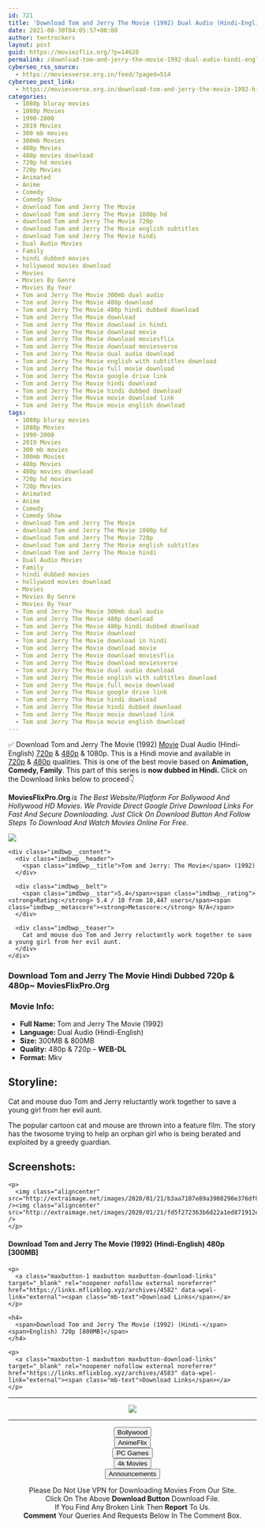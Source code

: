 ```yaml
---
id: 721
title: 'Download Tom and Jerry The Movie (1992) Dual Audio (Hindi-English) 480p [300MB] || 720p [800MB]'
date: 2021-08-30T04:05:57+00:00
author: tentrockers
layout: post
guid: https://moviezflix.org/?p=14620
permalink: /download-tom-and-jerry-the-movie-1992-dual-audio-hindi-english-480p-300mb-720p-800mb/
cyberseo_rss_source:
  - https://moviesverse.org.in/feed/?paged=514
cyberseo_post_link:
  - https://moviesverse.org.in/download-tom-and-jerry-the-movie-1992-hindi-480p-720p/
categories:
  - 1080p bluray movies
  - 1080p Movies
  - 1990-2000
  - 2019 Movies
  - 300 mb movies
  - 300mb Movies
  - 480p Movies
  - 480p movies download
  - 720p hd movies
  - 720p Movies
  - Animated
  - Anime
  - Comedy
  - Comedy Show
  - download Tom and Jerry The Movie
  - download Tom and Jerry The Movie 1080p hd
  - download Tom and Jerry The Movie 720p
  - download Tom and Jerry The Movie english subtitles
  - download Tom and Jerry The Movie hindi
  - Dual Audio Movies
  - Family
  - hindi dubbed movies
  - hollywood movies download
  - Movies
  - Movies By Genre
  - Movies By Year
  - Tom and Jerry The Movie 300mb dual audio
  - Tom and Jerry The Movie 480p download
  - Tom and Jerry The Movie 480p hindi dubbed download
  - Tom and Jerry The Movie download
  - Tom and Jerry The Movie download in hindi
  - Tom and Jerry The Movie download movie
  - Tom and Jerry The Movie download moviesflix
  - Tom and Jerry The Movie download moviesverse
  - Tom and Jerry The Movie dual audio download
  - Tom and Jerry The Movie english with subtitles download
  - Tom and Jerry The Movie full movie download
  - Tom and Jerry The Movie google drive link
  - Tom and Jerry The Movie hindi download
  - Tom and Jerry The Movie hindi dubbed download
  - Tom and Jerry The Movie movie download link
  - Tom and Jerry The Movie movie english download
tags:
  - 1080p bluray movies
  - 1080p Movies
  - 1990-2000
  - 2019 Movies
  - 300 mb movies
  - 300mb Movies
  - 480p Movies
  - 480p movies download
  - 720p hd movies
  - 720p Movies
  - Animated
  - Anime
  - Comedy
  - Comedy Show
  - download Tom and Jerry The Movie
  - download Tom and Jerry The Movie 1080p hd
  - download Tom and Jerry The Movie 720p
  - download Tom and Jerry The Movie english subtitles
  - download Tom and Jerry The Movie hindi
  - Dual Audio Movies
  - Family
  - hindi dubbed movies
  - hollywood movies download
  - Movies
  - Movies By Genre
  - Movies By Year
  - Tom and Jerry The Movie 300mb dual audio
  - Tom and Jerry The Movie 480p download
  - Tom and Jerry The Movie 480p hindi dubbed download
  - Tom and Jerry The Movie download
  - Tom and Jerry The Movie download in hindi
  - Tom and Jerry The Movie download movie
  - Tom and Jerry The Movie download moviesflix
  - Tom and Jerry The Movie download moviesverse
  - Tom and Jerry The Movie dual audio download
  - Tom and Jerry The Movie english with subtitles download
  - Tom and Jerry The Movie full movie download
  - Tom and Jerry The Movie google drive link
  - Tom and Jerry The Movie hindi download
  - Tom and Jerry The Movie hindi dubbed download
  - Tom and Jerry The Movie movie download link
  - Tom and Jerry The Movie movie english download
---
```

<div class="thecontent clearfix">
  <p>
    ✅ Download Tom and Jerry The Movie (1992) <a href="https://moviesverse.org.in/category/movies/" data-wpel-link="internal">Movie</a> Dual Audio (Hindi-English) <a href="https://moviesverse.org.in/720p-movies/" data-wpel-link="internal">720p</a>&nbsp;&&nbsp;<a href="https://moviesverse.org.in/480p-movies/" data-wpel-link="internal">480p</a> & 1080p. This is a Hindi movie and available in <a href="https://moviesverse.org.in/720p-movies/" data-wpel-link="internal">720p</a>&nbsp;&&nbsp;<a href="https://moviesverse.org.in/480p-movies/" data-wpel-link="internal">480p</a> qualities. This is one of the best movie based on <strong>Animation, Comedy, Family</strong>. This part of this series is <strong>now dubbed in <span>Hindi.&nbsp;</span></strong><span>Click on the Download links below to proceed👇</span>
  </p>
  
  <p>
    <strong><span>MoviesFlixPro.Org&nbsp;</span></strong><em>is The Best Website/Platform For Bollywood And Hollywood HD Movies. We Provide Direct Google Drive Download Links For Fast And Secure Downloading. Just Click On Download Button And Follow Steps To&nbsp;Download And Watch Movies Online For Free.</em>
  </p>
  
  <div class="imdbwp imdbwp--movie dark">
    <div class="imdbwp__thumb">
      <a class="imdbwp__link" target="_blank" title="Tom and Jerry: The Movie" href="https://www.imdb.com/title/tt0105616/" rel="nofollow external noopener noreferrer" data-wpel-link="external"><img class="imdbwp__img" src="https://m.media-amazon.com/images/M/MV5BMjMxYjU0NmUtOTg0NC00ZGQ5LWEwZjEtZTU4OTgwMzAwYjk5XkEyXkFqcGdeQXVyNzc5MjA3OA@@._V1_SX300.jpg" /></a>
    </div>
    
    <div class="imdbwp__content">
      <div class="imdbwp__header">
        <span class="imdbwp__title">Tom and Jerry: The Movie</span> (1992)
      </div>
      
      <div class="imdbwp__belt">
        <span class="imdbwp__star">5.4</span><span class="imdbwp__rating"><strong>Rating:</strong> 5.4 / 10 from 10,447 users</span><span class="imdbwp__metascore"><strong>Metascore:</strong> N/A</span>
      </div>
      
      <div class="imdbwp__teaser">
        Cat and mouse duo Tom and Jerry reluctantly work together to save a young girl from her evil aunt.
      </div>
    </div>
  </div>
  
  <h3>
    <span>Download Tom and Jerry The Movie Hindi Dubbed 720p & 480p~ MoviesFlixPro.Org</span>
  </h3>
  
  <h3>
    <span>&nbsp;Movie Info:&nbsp;</span>
  </h3>
  
  <ul>
    <li>
      <strong>Full Name: </strong>Tom and Jerry The Movie (1992)
    </li>
    <li>
      <strong>Language:</strong> Dual Audio (Hindi-English)
    </li>
    <li>
      <strong>Size:</strong> 300MB & 800MB
    </li>
    <li>
      <strong>Quality:</strong> 480p & 720p – <span><strong>WEB-DL</strong></span>
    </li>
    <li>
      <strong>Format:</strong>&nbsp;Mkv
    </li>
  </ul>
  
  <h2>
    <span>Storyline:</span>
  </h2>
  
  <p>
    Cat and mouse duo Tom and Jerry reluctantly work together to save a young girl from her evil aunt.
  </p>
  
  <div>
    The popular cartoon cat and mouse are thrown into a feature film. The story has the twosome trying to help an orphan girl who is being berated and exploited by a greedy guardian.
  </div>
  
  <div class="summary_text">
    <h2>
      <span>Screenshots:</span>
    </h2>
    
    <p>
      <img class="aligncenter" src="http://extraimage.net/images/2020/01/21/b3aa7107e89a3908290e376df8784002.jpg" /><img class="aligncenter" src="http://extraimage.net/images/2020/01/21/fd5f272363b6d22a1ed871912e52dfc1.jpg" />
    </p>
  </div>
  
  <div class="inline canwrap">
    <h4>
      <span>Download Tom and Jerry The Movie (1992) (Hindi-English) </span><span>480p&nbsp; [300MB]</span>
    </h4>
    
    <p>
      <a class="maxbutton-1 maxbutton maxbutton-download-links" target="_blank" rel="noopener nofollow external noreferrer" href="https://links.mflixblog.xyz/archives/4582" data-wpel-link="external"><span class="mb-text">Download Links</span></a>
    </p>
    
    <h4>
      <span>Download Tom and Jerry The Movie (1992) (Hindi-</span><span>English) 720p [800MB]</span>
    </h4>
    
    <p>
      <a class="maxbutton-1 maxbutton maxbutton-download-links" target="_blank" rel="noopener nofollow external noreferrer" href="https://links.mflixblog.xyz/archives/4583" data-wpel-link="external"><span class="mb-text">Download Links</span></a>
    </p>
  </div>
</div>

<center>
  </p> 
  
  <hr />
  
  <p>
    <a href="http://gdrivepro.xyz/join.php" data-wpel-link="external" target="_blank" rel="nofollow external noopener noreferrer"><img src="https://i.imgur.com/FhMdWdW.png" /></a>
  </p>
  
  <hr />
  
  <p>
    <a href="https://dogemovies.xyz" target="_blank" data-wpel-link="external" rel="nofollow external noopener noreferrer"><button class="button button5">Bollywood</button></a><br /> <a href="https://animeflix.in" target="_blank" data-wpel-link="external" rel="nofollow external noopener noreferrer"><button class="button button5">AnimeFlix</button></a><br /> <a href="https://gamesflix.net/" target="_blank" data-wpel-link="external" rel="nofollow external noopener noreferrer"><button class="button button5">PC Games</button></a><br /> <a href="https://uhdmovies.in" target="_blank" data-wpel-link="external" rel="nofollow external noopener noreferrer"><button class="button button5">4k Movies</button></a><br /> <a href="https://moviesverse.org.in/announcements/" target="_blank" data-wpel-link="internal" rel="noopener"><button class="button button5">Announcements</button></a>
  </p>
  
  <div class="alert alert-danger">
    Please Do Not Use VPN for Downloading Movies From Our Site.
  </div>
  
  <div class="alert alert-success">
    Click On The Above <strong>Download Button</strong> Download File.
  </div>
  
  <div class="alert alert-warning">
    If You Find Any Broken Link Then <strong>Report</strong> To Us.
  </div>
  
  <div class="alert alert-info">
    <strong>Comment</strong> Your Queries And Requests Below In The Comment Box.
  </div>
  
  <p>
    </center>
  </p>